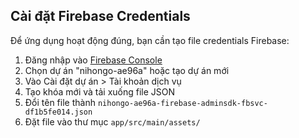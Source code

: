 ## Cài đặt Firebase Credentials

Để ứng dụng hoạt động đúng, bạn cần tạo file credentials Firebase:

1. Đăng nhập vào [Firebase Console](https://console.firebase.google.com/)
2. Chọn dự án "nihongo-ae96a" hoặc tạo dự án mới
3. Vào Cài đặt dự án > Tài khoản dịch vụ
4. Tạo khóa mới và tải xuống file JSON
5. Đổi tên file thành `nihongo-ae96a-firebase-adminsdk-fbsvc-df1b5fe014.json`
6. Đặt file vào thư mục `app/src/main/assets/`

